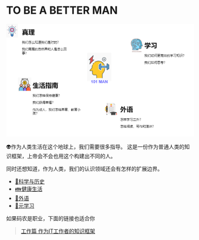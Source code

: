 # TO BE A BETTER MAN
![](image/man.drawio.png)

:alien:作为人类生活在这个地球上，我们需要很多指导。 
这是一份作为普通人类的知识框架，上帝会不会也用这个构建出不同的人。

同时还想知道，作为人类，我们的认识领域还会有怎样的扩展边界。  

* [:rocket:科学与历史](science.md)
* [:family:健康生活](living.md)  
* [:speak_no_evil:外语](english.md)
* [:hammer:元学习](learning.md)

如果码农是职业，下面的链接也适合你
> [工作篇 作为IT工作者的知识框架](https://github.com/codefossil/javabook)